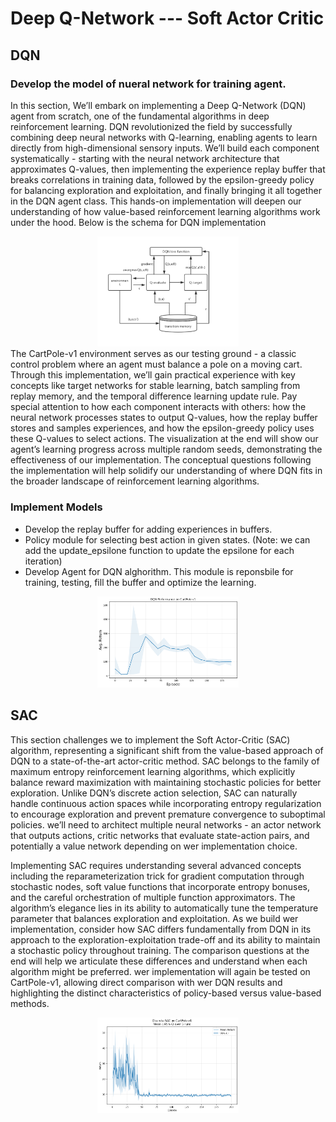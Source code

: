 # Deep Q-Network --- Soft Actor Critic

## DQN

### Develop the model of nueral network for training agent.
In this section, We’ll embark on implementing a Deep Q-Network (DQN) agent from scratch, one of the fundamental algorithms in deep reinforcement learning. DQN revolutionized the field by successfully combining deep neural networks with Q-learning, enabling agents to learn directly from high-dimensional sensory inputs. We’ll build each component systematically - starting with the neural network architecture that approximates Q-values, then implementing the experience replay buffer that breaks correlations in training data, followed by the epsilon-greedy policy for balancing exploration and exploitation, and finally bringing it all together in the DQN agent class. This hands-on implementation will deepen our understanding of how value-based reinforcement learning algorithms work under the hood.
Below is the schema for DQN implementation
<center><img width="45%" src="figures\3.png"></center>
The CartPole-v1 environment serves as our testing ground - a classic control problem where an agent must balance a pole on a moving cart. Through this implementation, we’ll gain practical experience with key concepts like target networks for stable learning, batch sampling from replay memory, and the temporal difference learning update rule. Pay special attention to how each component interacts with others: how the neural network processes states to output Q-values, how the replay buffer stores and samples experiences, and how the epsilon-greedy policy uses these Q-values to select actions. The visualization at the end will show our agent’s learning progress across multiple random seeds, demonstrating the effectiveness of our implementation. The conceptual questions following the implementation will help solidify our understanding of where DQN fits in the broader landscape of reinforcement learning algorithms.

### Implement Models
- Develop the replay buffer for adding experiences in buffers.
- Policy module for selecting best action in given states. (Note: we can add the update_epsilone function to update the epsilone for each iteration)
- Develop Agent for DQN alghorithm. This module is reponsbile for training, testing, fill the buffer and optimize the learning.
<center><img width="45%" src="figures\1.png"></center>

## SAC
This section challenges we to implement the Soft Actor-Critic (SAC) algorithm, representing a significant shift from the value-based approach of DQN to a state-of-the-art actor-critic method. SAC belongs to the family of maximum entropy reinforcement learning algorithms, which explicitly balance reward maximization with maintaining stochastic policies for better exploration. Unlike DQN’s discrete action selection, SAC can naturally handle continuous action spaces while incorporating entropy regularization to encourage exploration and prevent premature convergence to suboptimal policies. we’ll need to architect multiple neural networks - an actor network that outputs actions, critic networks that evaluate state-action pairs, and potentially a value network depending on wer implementation choice.

Implementing SAC requires understanding several advanced concepts including the reparameterization trick for gradient computation through stochastic nodes, soft value functions that incorporate entropy bonuses, and the careful orchestration of multiple function approximators. The algorithm’s elegance lies in its ability to automatically tune the temperature parameter that balances exploration and exploitation. As we build wer implementation, consider how SAC differs fundamentally from DQN in its approach to the exploration-exploitation trade-off and its ability to maintain a stochastic policy throughout training. The comparison questions at the end will help we articulate these differences and understand when each algorithm might be preferred. wer implementation will again be tested on CartPole-v1, allowing direct comparison with wer DQN results and highlighting the distinct characteristics of policy-based versus value-based methods.
<center><img width="45%" src="figures\2.png"></center>
